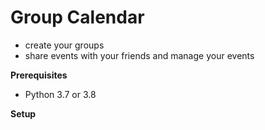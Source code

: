 # Group Calendar

* create your groups
* share events with your friends and manage your events


**Prerequisites**
* Python 3.7 or 3.8



**Setup**


